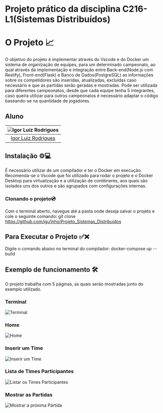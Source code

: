 # Projeto prático da disciplina C216-L1(Sistemas Distribuídos)

# O Projeto 📈
O objetivo do projeto é implementar através do Vscode e do Docker um sistema de organização de equipes, para um determinado campeonato, ao qual através da implementação e integração entre Back-end(Node.js com Restify), Front-end(Flask) e Banco de Dados(PostgreSQL) as informações sobre os competidores são inseridas, atualizadas, excluídas caso necessário e que as partidas serão geradas e mostradas. Pode ser utilizada para diferentes campeonatos, desde que cada equipe tenha 5 integrantes, caso queira utilizar para outros campeonatos é necessário adaptar o código baseando-se na quantidade de jogadores.

## Aluno
| ![Igor Luiz Rodrigues](https://avatars.githubusercontent.com/u/89806466?s=400&u=e8107d3d169b3775f289e49470b097b45d778d68&v=4) |
|:--:|
| [Igor Luiz Rodrigues](https://github.com/igu1nho) |


## Instalação ⚙💻
É necessário utilizar de um compilador e ter o Docker em execução. Recomenda-se o Vscode que foi utilizado para rodar o projeto e o Docker Desktop para virtualização e a utilização de contêineres, aos quais são isolados uns dos outros e são agrupados com configurações internas. 

### Clonando o projeto💿
Com o terminal aberto, navegue até a pasta onde deseja salvar o projeto e cole o seguinte comando:
git clone https://github.com/igu1nho/Projeto_Sistemas_Distribuidos

## Para Executar o Projeto ✅❌
Digite o comando abaixo no terminal do compilador:
docker-compose up --build



## Exemplo de funcionamento 🛠️
O projeto trabalha com 5 páginas, as quais serão mostradas junto do exemplo utilizado.
### Terminal
![Terminal](https://i.imgur.com/T5RF6wn.png)

### Home
![Home](https://i.imgur.com/W2fXNjs.png)

### Inserir um Time
![Inserir um Time](https://i.imgur.com/tp0kjU1.png)

### Lista de Times Participantes
![Listar os Times Participantes](https://i.imgur.com/u5V7hs7.png)

### Mostrar as Partidas
![Mostrar a próxima Pártida](https://i.imgur.com/ehrKmmk.png)
